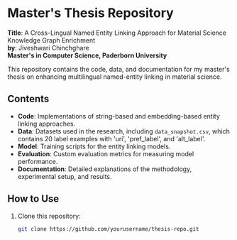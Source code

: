 # Master's Thesis Repository
**Title**: A Cross-Lingual Named Entity Linking Approach for Material Science Knowledge Graph Enrichment  
**by**: Jiveshwari Chinchghare  
**Master's in Computer Science, Paderborn University**

This repository contains the code, data, and documentation for my master's thesis on enhancing multilingual named-entity linking in material science.

## Contents

- **Code**: Implementations of string-based and embedding-based entity linking approaches.
- **Data**: Datasets used in the research, including `data_snapshot.csv`, which contains 20 label examples with 'uri', 'pref_label', and 'alt_label'.
- **Model**: Training scripts for the entity linking models.
- **Evaluation**: Custom evaluation metrics for measuring model performance.
- **Documentation**: Detailed explanations of the methodology, experimental setup, and results.

## How to Use

1. Clone this repository:
   ```bash
   git clone https://github.com/yourusername/thesis-repo.git
